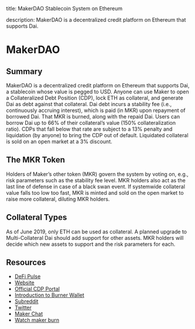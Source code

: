 title: MakerDAO Stablecoin System on Ethereum

description: MakerDAO is a decentralized credit platform on Ethereum that supports Dai.

# MakerDAO

## Summary

MakerDAO is a decentralized credit platform on Ethereum that supports Dai, a stablecoin whose value is pegged to USD. Anyone can use Maker to open a Collateralized Debt Position (CDP), lock ETH as collateral, and generate Dai as debt against that collateral. Dai debt incurs a stability fee (i.e., continuously accruing interest), which is paid (in MKR) upon repayment of borrowed Dai. That MKR is burned, along with the repaid Dai. Users can borrow Dai up to 66% of their collateral’s value (150% collateralization ratio). CDPs that fall below that rate are subject to a 13% penalty and liquidation (by anyone) to bring the CDP out of default. Liquidated collateral is sold on an open market at a 3% discount.

## The MKR Token

Holders of Maker’s other token (MKR) govern the system by voting on, e.g., risk parameters such as the stability fee level. MKR holders also act as the last line of defense in case of a black swan event. If systemwide collateral value falls too low too fast, MKR is minted and sold on the open market to raise more collateral, diluting MKR holders.

## Collateral Types

As of June 2019, only ETH can be used as collateral. A planned upgrade to Multi-Collateral Dai should add support for other assets. MKR holders will decide which new assets to support and the risk parameters for each.

## Resources

* [DeFi Pulse](https://defipulse.com/maker)
* [Website](https://makerdao.com/en/)
* [Official CDP Portal](https://cdp.makerdao.com/)
* [Introduction to Burner Wallet](https://medium.com/gitcoin/ethereum-in-emerging-economies-b235f8dac2f2)
* [Subreddit](https://old.reddit.com/r/MakerDAO/)
* [Twitter](https://twitter.com/MakerDAO)
* [Maker Chat](https://chat.makerdao.com/home)
* [Watch maker burn](https://makerburn.com)
